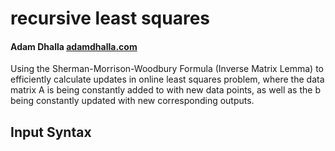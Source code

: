 # recursive least squares
#### Adam Dhalla [adamdhalla.com](https://adamdhalla.com/)

Using the Sherman-Morrison-Woodbury Formula (Inverse Matrix Lemma) to efficiently calculate updates in online least squares problem, where the data matrix A is being constantly added to with new data points, as well as the b being constantly updated with new corresponding outputs. 

## **Input Syntax** 
